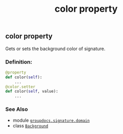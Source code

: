 ﻿---
title: color property
second_title: GroupDocs.Signature for Python via .NET API References
description: 
type: docs
url: /python-net/groupdocs.signature.domain/background/color/
is_root: false
weight: 50
---

## color property


Gets or sets the background color of signature.
### Definition:
```python
@property
def color(self):
    ...
@color.setter
def color(self, value):
    ...
```

### See Also
* module [`groupdocs.signature.domain`](../../)
* class [`Background`](/signature/python-net/groupdocs.signature.domain/background)
